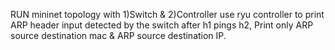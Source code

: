 RUN mininet topology with 1)Switch & 2)Controller use ryu controller to print ARP header input detected by the switch after h1 pings h2, Print only ARP source destination mac & ARP source destination IP.
